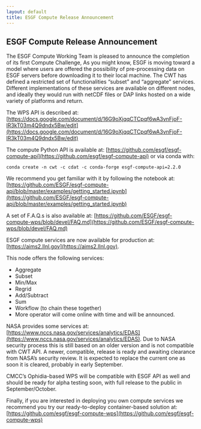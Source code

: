 ```yaml
---
layout: default
title: ESGF Compute Release Announcement
---
```


## ESGF Compute Release Announcement

The ESGF Compute Working Team is pleased to announce the completion of its first Compute Challenge, 
As you might know, ESGF is moving toward a model where users are offered the possibility of pre-processing data on ESGF servers before downloading it to their local machine. The CWT has defined a restricted set of functionalities “subset” and “aggregate” services. Different implementations of these services are available on different nodes, and ideally they would run with netCDF files or DAP links hosted on a wide variety of platforms and return.

The WPS API is described at: [https://docs.google.com/document/d/16G9oXjqqCTCpqf6wA3vnFjoF-lR3kT03m4Q9dndx5Bw/edit](https://docs.google.com/document/d/16G9oXjqqCTCpqf6wA3vnFjoF-lR3kT03m4Q9dndx5Bw/edit)

The compute Python API is available at: [https://github.com/esgf/esgf-compute-api](https://github.com/esgf/esgf-compute-api) or via conda with:
```
conda create -n cwt -c cdat -c conda-forge esgf-compute-api=2.2.0
```
We recommend you get familiar with it by following the notebook at: [https://github.com/ESGF/esgf-compute-api/blob/master/examples/getting_started.ipynb](https://github.com/ESGF/esgf-compute-api/blob/master/examples/getting_started.ipynb)

A set of F.A.Q.s is also available at: [https://github.com/ESGF/esgf-compute-wps/blob/devel/FAQ.md](https://github.com/ESGF/esgf-compute-wps/blob/devel/FAQ.md)

ESGF compute services are now available for production at: [https://aims2.llnl.gov](https://aims2.llnl.gov).

This node offers the following services: 
 * Aggregate
 * Subset
 * Min/Max
 * Regrid
 * Add/Subtract
 * Sum
 * Workflow (to chain these together)
 * More operator will come online with time and will be announced.

NASA provides some services at: [https://www.nccs.nasa.gov/services/analytics/EDAS](https://www.nccs.nasa.gov/services/analytics/EDAS). Due to NASA security process this is still based on an older version and is not compatible with CWT API. A newer, compatible, release is ready and awaiting clearance from NASA’s security review. It is expected to replace the current one as soon it is cleared, probably in early September.

CMCC’s Ophidia-based WPS will be compatible with ESGF API as well and should be ready for alpha testing soon, with full release to the public in September/October.

Finally, if you are interested in deploying you own compute services we recommend you try our ready-to-deploy container-based solution at: [https://github.com/esgf/esgf-compute-wps](https://github.com/esgf/esgf-compute-wps)
